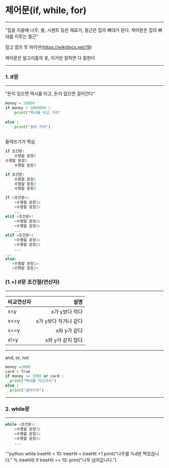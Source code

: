 # 제어문(if, while, for)
---

"집을 지을때 나무, 돌, 시멘트 등은 재료가, 철근은 집의 뼈대가 된다. 제어문은 집의 뼈대를 이루는 철근"

참고 점프 투 파이썬(https://wikidocs.net/19)

제어문은 알고리즘의 꽃, 이거만 잘하면 다 잘한다


---


### 1. if문
---
"돈이 있으면 택시를 타고, 돈이 없으면 걸어간다"

```python
money = 10000
if money > 1000000 :
    print("택시를 타고 가라"
    
else : 
    print("걸어 가라")
     
```

들여쓰기가 핵심
```python
if 조건문:
    수행할 문장1
수행할 문장2
    수행할 문장3
```

```python
if 조건문:
    수행할 문장1
    수행할 문장2
    수행할 문장3
```

```python    
If <조건문>:
    <수행할 문장1> 
    <수행할 문장2>
    ...
elif <조건문>:
    <수행할 문장1>
    <수행할 문장2>
    ...
elif <조건문>:
    <수행할 문장1>
    <수행할 문장2>
    ...
...
else:
   <수행할 문장1>
   <수행할 문장2>
```

### (1.+) if문 조건절(연산자)
---
|비교연산자|설명|
|:--- | ---: |
|x<y|x가 y보다 작다|
|x<=y|x가 y보다 작거나 같다|
|x==y|x와 y가 같다|
|x!=y|x와 y가 같지 않다|

---
and, or, not

```python
money =2000
card = True
if money >= 3000 or card :
  print("택시를 타고가라")
else :
  print("걸어가라")
```


---


### 2. while문
---

```python
while <조건문>:
    <수행할 문장1>
    <수행할 문장2>
    <수행할 문장3>
    ...
```

'''python
while treeHit < 10:
     treeHit = treeHit +1
     print("나무를 %d번 찍었습니다." % treeHit)
     if treeHit == 10:
         print("나무 넘어갑니다.")
```
